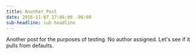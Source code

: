 ```yaml
---
title: Another Post
date: 2016-11-07 17:06:00 -06:00
sub-headline: sub headline
---
```


Another post for the purposes of testing. No author assigned. Let's see if it pulls from defaults.